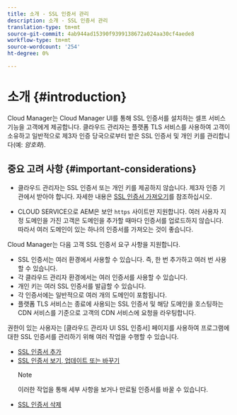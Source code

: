 ```yaml
---
title: 소개 - SSL 인증서 관리
description: 소개 - SSL 인증서 관리
translation-type: tm+mt
source-git-commit: 4ab944ad15390f9399138672a024aa30cf4aede8
workflow-type: tm+mt
source-wordcount: '254'
ht-degree: 0%

---
```



# 소개 {#introduction}

Cloud Manager는 Cloud Manager UI를 통해 SSL 인증서를 설치하는 셀프 서비스 기능을 고객에게 제공합니다. 클라우드 관리자는 플랫폼 TLS 서비스를 사용하여 고객이 소유하고 일반적으로 제3자 인증 당국으로부터 받은 SSL 인증서 및 개인 키를 관리합니다(예: *암호화*).

## 중요 고려 사항 {#important-considerations}


* 클라우드 관리자는 SSL 인증서 또는 개인 키를 제공하지 않습니다. 제3자 인증 기관에서 받아야 합니다. 자세한 내용은 [SSL 인증서 가져오기](/help/implementing/cloud-manager/managing-ssl-certifications/get-ssl-certificate.md)를 참조하십시오.

* CLOUD SERVICE으로 AEM은 보안 `https` 사이트만 지원합니다. 여러 사용자 지정 도메인을 가진 고객은 도메인을 추가할 때마다 인증서를 업로드하지 않습니다. 따라서 여러 도메인이 있는 하나의 인증서를 가져오는 것이 좋습니다.

Cloud Manager는 다음 고객 SSL 인증서 요구 사항을 지원합니다.

* SSL 인증서는 여러 환경에서 사용할 수 있습니다. 즉, 한 번 추가하고 여러 번 사용할 수 있습니다.
* 각 클라우드 관리자 환경에서는 여러 인증서를 사용할 수 있습니다.
* 개인 키는 여러 SSL 인증서를 발급할 수 있습니다.
* 각 인증서에는 일반적으로 여러 개의 도메인이 포함됩니다.
* 플랫폼 TLS 서비스는 종료에 사용되는 SSL 인증서 및 해당 도메인을 호스팅하는 CDN 서비스를 기준으로 고객의 CDN 서비스에 요청을 라우팅합니다.

권한이 있는 사용자는 [클라우드 관리자 UI SSL 인증서] 페이지를 사용하여 프로그램에 대한 SSL 인증서를 관리하기 위해 여러 작업을 수행할 수 있습니다.

* [SSL 인증서 추가](/help/implementing/cloud-manager/managing-ssl-certifications/add-ssl-certificate.md)
* [SSL 인증서 보기, 업데이트 또는 바꾸기](/help/implementing/cloud-manager/managing-ssl-certifications/view-update-replace-ssl-certificate.md)
   >[!NOTE]
   >이러한 작업을 통해 세부 사항을 보거나 만료될 인증서를 바꿀 수 있습니다.
* [SSL 인증서 삭제](/help/implementing/cloud-manager/managing-ssl-certifications/delete-ssl-certificate.md)